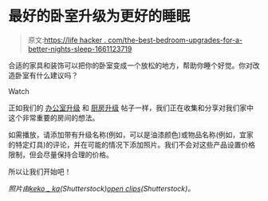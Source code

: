 # 最好的卧室升级为更好的睡眠

> 原文:[https://life hacker . com/the-best-bedroom-upgrades-for-a-better-nights-sleep-1661123719](https://lifehacker.com/the-best-bedroom-upgrades-for-a-better-nights-sleep-1661123719)

合适的家具和装饰可以把你的卧室变成一个放松的地方，帮助你睡个好觉。你对改造卧室有什么建议吗？

Watch

正如我们的 [办公室升级](https://lifehacker.com/the-best-budget-office-upgrades-money-can-buy-1493605408) 和 [厨房升级](http://lifehacker.com/the-best-kitchen-upgrades-money-can-buy-1498308611) 帖子一样，我们正在收集和分享对我们家中这个非常重要的房间的想法。

如需播放，请添加带有升级名称(例如，可以是油漆颜色)或物品名称(例如，宜家的特定灯具)的评论，并在可能的情况下添加照片。我们不会对这些产品设置价格限制，但会尽量保持合理的价格。

所以让我们开始吧！

*照片由*[*keko _ ka*](http://www.shutterstock.com/pic-85909810.html)*(Shutterstock)*[*open clips*](http://http://pixabay.com/en/motherboard-circuit-http://pixabay.com/en/motherboard-circuit-diagram-circuit-152501/diagram-circuit-152501/pixabay.com/en/motherboard-circuit-diagram-circuit-152501/)*(Shutterstock)。*